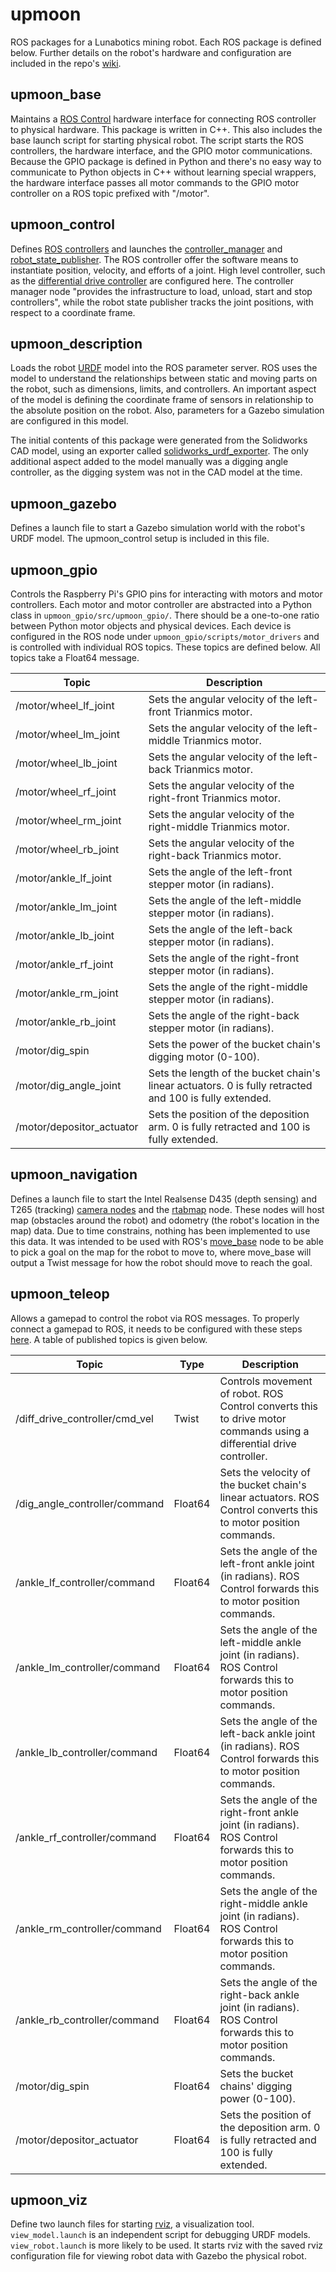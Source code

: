 # upmoon
ROS packages for a Lunabotics mining robot. Each ROS package is defined below. Further details on the robot's hardware and configuration are included in the repo's [wiki](https://github.com/MarsRobotics/upmoon/wiki).

## upmoon_base
Maintains a [ROS Control](http://wiki.ros.org/ros_control) hardware interface for connecting ROS controller to physical hardware. This package is written in C++. This also includes the base launch script for starting physical robot. The script starts the ROS controllers, the hardware interface, and the GPIO motor communications. Because the GPIO package is defined in Python and there's no easy way to communicate to Python objects in C++ without learning special wrappers, the hardware interface passes all motor commands to the GPIO motor controller on a ROS topic prefixed with "/motor".

## upmoon_control
Defines [ROS controllers](http://wiki.ros.org/ros_control#Controllers) and launches the [controller_manager](http://wiki.ros.org/controller_manager) and [robot_state_publisher](http://wiki.ros.org/robot_state_publisher). The ROS controller offer the software means to instantiate position, velocity, and efforts of a joint. High level controller, such as the [differential drive controller](http://wiki.ros.org/diff_drive_controller) are configured here. The controller manager node "provides the infrastructure to load, unload, start and stop controllers", while the robot state publisher tracks the joint positions, with respect to a coordinate frame.

## upmoon_description
Loads the robot [URDF](http://wiki.ros.org/urdf) model into the ROS parameter server. ROS uses the model to understand the relationships between static and moving parts on the robot, such as dimensions, limits, and controllers. An important aspect of the model is defining the coordinate frame of sensors in relationship to the absolute position on the robot. Also, parameters for a Gazebo simulation are configured in this model.

The initial contents of this package were generated from the Solidworks CAD model, using an exporter called [solidworks_urdf_exporter](https://github.com/ros/solidworks_urdf_exporter). The only additional aspect added to the model manually was a digging angle controller, as the digging system was not in the CAD model at the time.

## upmoon_gazebo
Defines a launch file to start a Gazebo simulation world with the robot's URDF model. The upmoon_control setup is included in this file.

## upmoon_gpio
Controls the Raspberry Pi's GPIO pins for interacting with motors and motor controllers. Each motor and motor controller are abstracted into a Python class in `upmoon_gpio/src/upmoon_gpio/`. There should be a one-to-one ratio between Python motor objects and physical devices. Each device is configured in the ROS node under `upmoon_gpio/scripts/motor_drivers` and is controlled with individual ROS topics. These topics are defined below. All topics take a Float64 message.

| Topic | Description |
|-------|-------------|
|/motor/wheel_lf_joint|Sets the angular velocity of the left-front Trianmics motor.|
|/motor/wheel_lm_joint|Sets the angular velocity of the left-middle Trianmics motor.|
|/motor/wheel_lb_joint|Sets the angular velocity of the left-back Trianmics motor.|
|/motor/wheel_rf_joint|Sets the angular velocity of the right-front Trianmics motor.|
|/motor/wheel_rm_joint|Sets the angular velocity of the right-middle Trianmics motor.|
|/motor/wheel_rb_joint|Sets the angular velocity of the right-back Trianmics motor.|
|/motor/ankle_lf_joint|Sets the angle of the left-front stepper motor (in radians).|
|/motor/ankle_lm_joint|Sets the angle of the left-middle stepper motor (in radians).|
|/motor/ankle_lb_joint|Sets the angle of the left-back stepper motor (in radians).|
|/motor/ankle_rf_joint|Sets the angle of the right-front stepper motor (in radians).|
|/motor/ankle_rm_joint|Sets the angle of the right-middle stepper motor (in radians).|
|/motor/ankle_rb_joint|Sets the angle of the right-back stepper motor (in radians).|
|/motor/dig_spin|Sets the power of the bucket chain's digging motor (0-100).|
|/motor/dig_angle_joint|Sets the length of the bucket chain's linear actuators. 0 is fully retracted and 100 is fully extended.|
|/motor/depositor_actuator|Sets the position of the deposition arm. 0 is fully retracted and 100 is fully extended.|


## upmoon_navigation
Defines a launch file to start the Intel Realsense D435 (depth sensing) and T265 (tracking) [camera nodes](https://github.com/IntelRealSense/realsense-ros) and the [rtabmap](http://wiki.ros.org/rtabmap_ros) node. These nodes will host map (obstacles around the robot) and odometry (the robot's location in the map) data. Due to time constrains, nothing has been implemented to use this data. It was intended to be used with ROS's [move_base](http://wiki.ros.org/move_base) node to be able to pick a goal on the map for the robot to move to, where move_base will output a Twist message for how the robot should move to reach the goal.

## upmoon_teleop
Allows a gamepad to control the robot via ROS messages. To properly connect a gamepad to ROS, it needs to be configured with these steps [here](https://github.com/MarsRobotics/upmoon/wiki/Basic-Usage#starting-remote-computer). A table of published topics is given below.

|Topic|Type|Description|
|-|-|-|
|/diff_drive_controller/cmd_vel|Twist|Controls movement of robot. ROS Control converts this to drive motor commands using a differential drive controller.|
|/dig_angle_controller/command|Float64|Sets the velocity of the bucket chain's linear actuators. ROS Control converts this to motor position commands.|
|/ankle_lf_controller/command|Float64|Sets the angle of the left-front ankle joint (in radians). ROS Control forwards this to motor position commands.|
|/ankle_lm_controller/command|Float64|Sets the angle of the left-middle ankle joint (in radians). ROS Control forwards this to motor position commands.|
|/ankle_lb_controller/command|Float64|Sets the angle of the left-back ankle joint (in radians). ROS Control forwards this to motor position commands.|
|/ankle_rf_controller/command|Float64|Sets the angle of the right-front ankle joint (in radians). ROS Control forwards this to motor position commands.|
|/ankle_rm_controller/command|Float64|Sets the angle of the right-middle ankle joint (in radians). ROS Control forwards this to motor position commands.|
|/ankle_rb_controller/command|Float64|Sets the angle of the right-back ankle joint (in radians). ROS Control forwards this to motor position commands.|
|/motor/dig_spin|Float64|Sets the bucket chains' digging power (0-100).
|/motor/depositor_actuator|Float64|Sets the position of the deposition arm. 0 is fully retracted and 100 is fully extended.|

## upmoon_viz
Define two launch files for starting [rviz](http://wiki.ros.org/rviz), a visualization tool. `view_model.launch` is an independent script for debugging URDF models. `view_robot.launch` is more likely to be used. It starts rviz with the saved rviz configuration file for viewing robot data with Gazebo the physical robot.
